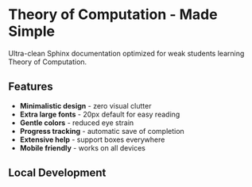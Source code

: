 # Theory of Computation - Made Simple

Ultra-clean Sphinx documentation optimized for weak students learning Theory of Computation.

## Features

- **Minimalistic design** - zero visual clutter
- **Extra large fonts** - 20px default for easy reading  
- **Gentle colors** - reduced eye strain
- **Progress tracking** - automatic save of completion
- **Extensive help** - support boxes everywhere
- **Mobile friendly** - works on all devices

## Local Development


